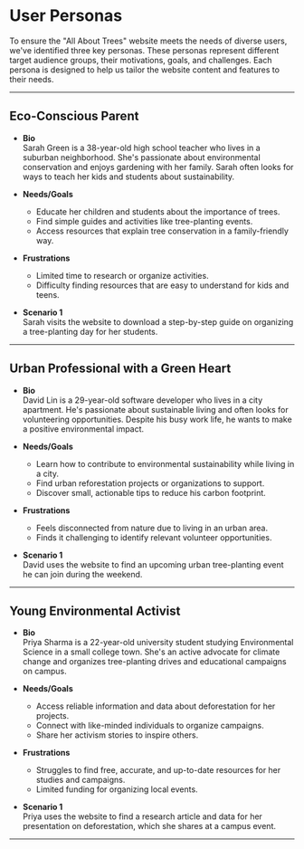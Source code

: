 # User Personas

To ensure the "All About Trees" website meets the needs of diverse users, we've
identified three key personas. These personas represent different target
audience groups, their motivations, goals, and challenges. Each persona is
designed to help us tailor the website content and features to their needs.

---

## Eco-Conscious Parent

- **Bio**  
  Sarah Green is a 38-year-old high school teacher who lives in a suburban
  neighborhood. She's passionate about environmental conservation and enjoys
  gardening with her family. Sarah often looks for ways to teach her kids and
  students about sustainability.

- **Needs/Goals**

  - Educate her children and students about the importance of trees.
  - Find simple guides and activities like tree-planting events.
  - Access resources that explain tree conservation in a family-friendly way.

- **Frustrations**

  - Limited time to research or organize activities.
  - Difficulty finding resources that are easy to understand for kids and teens.

- **Scenario 1**  
  Sarah visits the website to download a step-by-step guide on organizing a
  tree-planting day for her students.

---

## Urban Professional with a Green Heart

- **Bio**  
  David Lin is a 29-year-old software developer who lives in a city apartment.
  He's passionate about sustainable living and often looks for volunteering
  opportunities. Despite his busy work life, he wants to make a positive
  environmental impact.

- **Needs/Goals**

  - Learn how to contribute to environmental sustainability while living in a
    city.
  - Find urban reforestation projects or organizations to support.
  - Discover small, actionable tips to reduce his carbon footprint.

- **Frustrations**

  - Feels disconnected from nature due to living in an urban area.
  - Finds it challenging to identify relevant volunteer opportunities.

- **Scenario 1**  
  David uses the website to find an upcoming urban tree-planting event he can
  join during the weekend.

---

## Young Environmental Activist

- **Bio**  
  Priya Sharma is a 22-year-old university student studying Environmental
  Science in a small college town. She's an active advocate for climate change
  and organizes tree-planting drives and educational campaigns on campus.

- **Needs/Goals**

  - Access reliable information and data about deforestation for her projects.
  - Connect with like-minded individuals to organize campaigns.
  - Share her activism stories to inspire others.

- **Frustrations**

  - Struggles to find free, accurate, and up-to-date resources for her studies
    and campaigns.
  - Limited funding for organizing local events.

- **Scenario 1**  
  Priya uses the website to find a research article and data for her
  presentation on deforestation, which she shares at a campus event.

---
